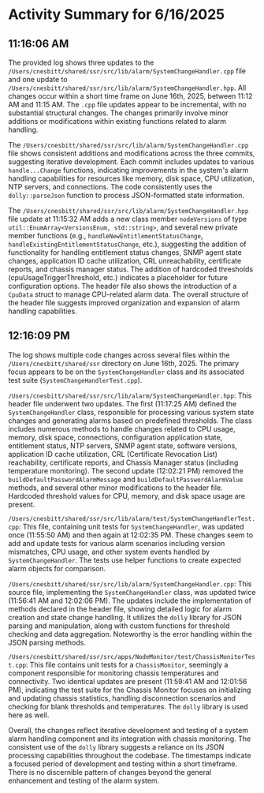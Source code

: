 # Activity Summary for 6/16/2025

## 11:16:06 AM
The provided log shows three updates to the `/Users/cnesbitt/shared/ssr/src/lib/alarm/SystemChangeHandler.cpp` file and one update to `/Users/cnesbitt/shared/ssr/src/lib/alarm/SystemChangeHandler.hpp`.  All changes occur within a short time frame on June 16th, 2025, between 11:12 AM and 11:15 AM.  The `.cpp` file updates appear to be incremental, with no substantial structural changes.  The changes primarily involve minor additions or modifications within existing functions related to alarm handling.

The `/Users/cnesbitt/shared/ssr/src/lib/alarm/SystemChangeHandler.cpp` file shows consistent additions and modifications across the three commits, suggesting iterative development. Each commit includes updates to various `handle...Change` functions,  indicating improvements in the system's alarm handling capabilities for resources like memory, disk space, CPU utilization, NTP servers, and connections.  The code consistently uses the `dolly::parseJson` function to process JSON-formatted state information.

The `/Users/cnesbitt/shared/ssr/src/lib/alarm/SystemChangeHandler.hpp` file update at 11:15:32 AM  adds a new class member `nodeVersions` of type `util::EnumArray<VersionsEnum, std::string>`, and several new private member functions (e.g., `handleNewEntitlementStatusChange`, `handleExistingEntitlementStatusChange`, etc.), suggesting the addition of functionality for handling entitlement status changes,  SNMP agent state changes, application ID cache utilization, CRL unreachability, certificate reports, and chassis manager status.  The addition of hardcoded thresholds (cpuUsageTriggerThreshold, etc.) indicates a placeholder for future configuration options.  The header file also shows the introduction of a `CpuData` struct to manage CPU-related alarm data.  The overall structure of the header file suggests improved organization and expansion of alarm handling capabilities.


## 12:16:09 PM
The log shows multiple code changes across several files within the `/Users/cnesbitt/shared/ssr` directory on June 16th, 2025.  The primary focus appears to be on the `SystemChangeHandler` class and its associated test suite (`SystemChangeHandlerTest.cpp`).

`/Users/cnesbitt/shared/ssr/src/lib/alarm/SystemChangeHandler.hpp`: This header file underwent two updates.  The first (11:17:25 AM) defined the `SystemChangeHandler` class, responsible for processing various system state changes and generating alarms based on predefined thresholds.  The class includes numerous methods to handle changes related to CPU usage, memory, disk space, connections, configuration application state, entitlement status, NTP servers, SNMP agent state, software versions, application ID cache utilization, CRL (Certificate Revocation List) reachability, certificate reports, and Chassis Manager status (including temperature monitoring).  The second update (12:02:21 PM) removed the `buildDefaultPasswordAlarmMessage` and `buildDefaultPasswordAlarmValue` methods, and  several other minor modifications to the header file.  Hardcoded threshold values for CPU, memory, and disk space usage are present.

`/Users/cnesbitt/shared/ssr/src/lib/alarm/test/SystemChangeHandlerTest.cpp`: This file, containing unit tests for `SystemChangeHandler`, was updated once (11:55:50 AM) and then again at 12:02:35 PM. These changes seem to add and update tests for various alarm scenarios including  version mismatches, CPU usage, and other system events handled by `SystemChangeHandler`.  The tests use helper functions to create expected alarm objects for comparison.

`/Users/cnesbitt/shared/ssr/src/lib/alarm/SystemChangeHandler.cpp`: This source file, implementing the `SystemChangeHandler` class, was updated twice (11:56:41 AM and 12:02:06 PM). The updates include the implementation of methods declared in the header file,  showing detailed logic for alarm creation and state change handling.  It utilizes the `dolly` library for JSON parsing and manipulation, along with custom functions for threshold checking and data aggregation. Noteworthy is the error handling within the JSON parsing methods.

`/Users/cnesbitt/shared/ssr/src/apps/NodeMonitor/test/ChassisMonitorTest.cpp`: This file contains unit tests for a `ChassisMonitor`, seemingly a component responsible for monitoring chassis temperatures and connectivity. Two identical updates are present (11:59:41 AM and 12:01:56 PM), indicating the test suite for the Chassis Monitor focuses on initializing and updating chassis statistics, handling disconnection scenarios and checking for blank thresholds and temperatures. The `dolly` library is used here as well.

Overall, the changes reflect iterative development and testing of a system alarm handling component and its integration with chassis monitoring.  The consistent use of the `dolly` library suggests a reliance on its JSON processing capabilities throughout the codebase.  The timestamps indicate a focused period of development and testing within a short timeframe.  There is no discernible pattern of changes beyond the general enhancement and testing of the alarm system.
